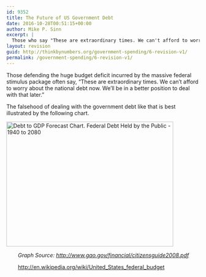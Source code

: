 ```yaml
---
id: 9352
title: The Future of US Government Debt
date: 2016-10-28T00:51:15+00:00
author: Mike P. Sinn
excerpt: |
  Those who say "These are extraordinary times. We can't afford to worry about the national debt now. We'll be in a better position to deal with that later." should check out these projections.
layout: revision
guid: http://thinkbynumbers.org/government-spending/6-revision-v1/
permalink: /government-spending/6-revision-v1/
---
```

Those defending the huge budget deficit incurred by the massive federal stimulus package often say, &#8220;These are extraordinary times. We can&#8217;t afford to worry about the national debt now. We&#8217;ll be in a better position to deal with that later.&#8221;

The falsehood of dealing with the government debt like that is best illustrated by the following chart.

[<img style="cursor: pointer; width: 435px; height: 326px; border: 0px;" title="Debt to GDP Forecast Chart" src="http://thinkbynumbers.org/wp-content/uploads/2012/11/640px-Debt_to_GDP_Forecast_Chart.png" alt="Debt to GDP Forecast Chart. Federal Debt Held by the Public - 1940 to 2080" width="640" height="480" border="0" />](http://web.archive.org/web/20111112093221/http://upload.wikimedia.org/wikipedia/en/thumb/c/c6/Debt_to_GDP_Forecast_Chart.png/800px-Debt_to_GDP_Forecast_Chart.png)

<p style="padding-left: 30px;">
  <em>Graph Source: <a href="http://www.gao.gov/financial_pdfs/citizensguide2008.pdf" target="_blank">http://www.gao.gov/financial/citizensguide2008.pdf</a></em>
</p>

<p style="padding-left: 30px;">
  <a href="https://en.wikipedia.org/wiki/United_States_federal_budget">http://en.wikipedia.org/wiki/United_States_federal_budget<br /> </a>
</p>